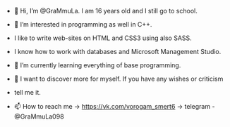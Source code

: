 - 👋 Hi, I’m @GraMmuLa. I am 16 years old and I still go to school.

- 👀 I’m interested in programming as well in C++.
- I like to write web-sites on HTML and CSS3 using also SASS.
- I know how to work with databases and Microsoft Management Studio.

- 🌱 I’m currently learning everything of base programming.

- 💞️ I want to discover more for myself. If you have any wishes or criticism
- tell me it.
- 📫 How to reach me -> https://vk.com/vorogam_smert6 -> telegram - @GraMmuLa098

<!---
GraMmuLa/GraMmuLa is a ✨ special ✨ repository because its `README.md` (this file) appears on your GitHub profile.
You can click the Preview link to take a look at your changes.
--->
